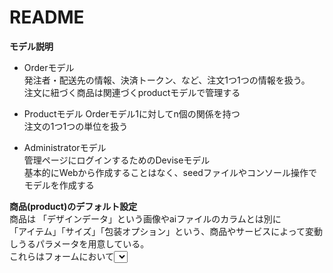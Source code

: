 # README

**モデル説明**  
  
* Orderモデル  
発注者・配送先の情報、決済トークン、など、注文1つ1つの情報を扱う。  
注文に紐づく商品は関連づくproductモデルで管理する

* Productモデル
Orderモデル1に対してn個の関係を持つ  
注文の1つ1つの単位を扱う

* Administratorモデル  
管理ページにログインするためのDeviseモデル  
基本的にWebから作成することはなく、seedファイルやコンソール操作でモデルを作成する

**商品(product)のデフォルト設定**   
商品は 「デザインデータ」という画像やaiファイルのカラムとは別に  
「アイテム」「サイズ」「包装オプション」という、商品やサービスによって変動しうるパラメータを用意している。  
これらはフォームにおいて<select>タグを用いることを前提にしていて、対応する
「アイテム」には「7種類のサイズパターンがあるキーホルダー」と「サイズが1種類のみのコースター」、
包装オプションは「なし」「OPP個別包装」を例として用意した。  
これらは `app/models/product.rb` のenumによって設定しているため、変更したい場合はそれらを書き足せばいい。  
尚、商品データの日本語表示は `config/locales/models/orders/ja.yml` で自由に設定できる。
独自のカラムを追加する場合はマイグレーションファイルを作成して任意のカラムを作成する。

